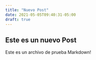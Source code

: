 ```yaml
---
title: "Nuevo Post"
date: 2021-05-05T09:40:31-05:00
draft: true
---
```

## Este es un nuevo Post

Este es un archivo de prueba Markdown!
